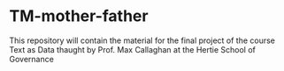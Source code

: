 # TM-mother-father

This repository will contain the material for the final project of the course Text as Data thaught by Prof. Max Callaghan at the Hertie School of Governance 


